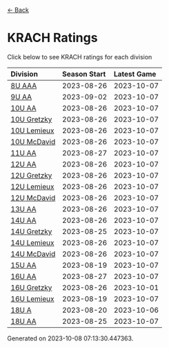 [<- Back](../readme.md)
# KRACH Ratings
Click below to see KRACH ratings for each division

| Division | Season Start | Latest Game |
| :-- | :-- | :-- |
| [8U AAA](8U-AAA-ratings.md) | 2023-08-26 | 2023-10-07 |
| [9U AA](9U-AA-ratings.md) | 2023-09-02 | 2023-10-07 |
| [10U AA](10U-AA-ratings.md) | 2023-08-26 | 2023-10-07 |
| [10U Gretzky](10U-Gretzky-ratings.md) | 2023-08-26 | 2023-10-07 |
| [10U Lemieux](10U-Lemieux-ratings.md) | 2023-08-26 | 2023-10-07 |
| [10U McDavid](10U-McDavid-ratings.md) | 2023-08-26 | 2023-10-07 |
| [11U AA](11U-AA-ratings.md) | 2023-08-27 | 2023-10-07 |
| [12U AA](12U-AA-ratings.md) | 2023-08-26 | 2023-10-07 |
| [12U Gretzky](12U-Gretzky-ratings.md) | 2023-08-26 | 2023-10-07 |
| [12U Lemieux](12U-Lemieux-ratings.md) | 2023-08-26 | 2023-10-07 |
| [12U McDavid](12U-McDavid-ratings.md) | 2023-08-26 | 2023-10-07 |
| [13U AA](13U-AA-ratings.md) | 2023-08-26 | 2023-10-07 |
| [14U AA](14U-AA-ratings.md) | 2023-08-26 | 2023-10-07 |
| [14U Gretzky](14U-Gretzky-ratings.md) | 2023-08-25 | 2023-10-07 |
| [14U Lemieux](14U-Lemieux-ratings.md) | 2023-08-26 | 2023-10-07 |
| [14U McDavid](14U-McDavid-ratings.md) | 2023-08-26 | 2023-10-07 |
| [15U AA](15U-AA-ratings.md) | 2023-08-19 | 2023-10-07 |
| [16U AA](16U-AA-ratings.md) | 2023-08-27 | 2023-10-07 |
| [16U Gretzky](16U-Gretzky-ratings.md) | 2023-08-26 | 2023-10-01 |
| [16U Lemieux](16U-Lemieux-ratings.md) | 2023-08-19 | 2023-10-07 |
| [18U A](18U-A-ratings.md) | 2023-08-20 | 2023-10-06 |
| [18U AA](18U-AA-ratings.md) | 2023-08-25 | 2023-10-07 |

Generated on 2023-10-08 07:13:30.447363.
